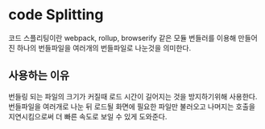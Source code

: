 # code Splitting
코드 스플리팅이란 webpack, rollup, browserify 같은 모듈 번들러를 이용해 만들어진 하나의 번들파일을 여러개의 번들파일로 나눈것을 의미한다.  

## 사용하는 이유
번들링 되는 파일의 크기가 커질때 로드 시간이 길어지는 것을 방지하기위해 사용한다.  
번들파일을 여러개로 나눈 뒤 로드될 화면에 필요한 파일만 불러오고 
나머지는 호출을 지연시킴으로써 더 빠른 속도로 보일 수 있게 도와준다.

